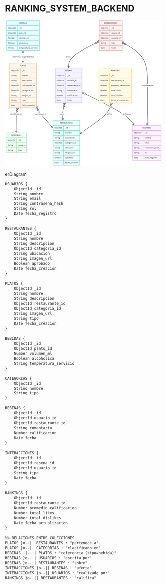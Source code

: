 # RANKING_SYSTEM_BACKEND
![alt text](diagrama.png)

erDiagram

    USUARIOS {
        ObjectId _id
        String nombre
        String email
        String contrasena_hash
        String rol
        Date fecha_registro
    }

    RESTAURANTES {
        ObjectId _id
        String nombre
        String descripcion
        ObjectId categoria_id
        String ubicacion
        String imagen_url
        Boolean aprobado
        Date fecha_creacion
    }

    PLATOS {
        ObjectId _id
        String nombre
        String descripcion
        ObjectId restaurante_id
        ObjectId categoria_id
        String imagen_url
        String tipo
        Date fecha_creacion
    }

    BEBIDAS {
        ObjectId _id
        ObjectId plato_id
        Number volumen_ml
        Boolean alcoholica
        String temperatura_servicio
    }

    CATEGORIAS {
        ObjectId _id
        String nombre
        String tipo
    }

    RESENAS {
        ObjectId _id
        ObjectId usuario_id
        ObjectId restaurante_id
        String comentario
        Number calificacion
        Date fecha
    }

    INTERACCIONES {
        ObjectId _id
        ObjectId resena_id
        ObjectId usuario_id
        String tipo
        Date fecha
    }

    RANKINGS {
        ObjectId _id
        ObjectId restaurante_id
        Number promedio_calificacion
        Number total_likes
        Number total_dislikes
        Date fecha_actualizacion
    }

    %% RELACIONES ENTRE COLECCIONES
    PLATOS }o--|| RESTAURANTES : "pertenece a"
    PLATOS }o--|| CATEGORIAS : "clasificado en"
    BEBIDAS ||--|| PLATOS : "referencia (tipo=bebida)"
    RESENAS }o--|| USUARIOS : "escrita por"
    RESENAS }o--|| RESTAURANTES : "sobre"
    INTERACCIONES }o--|| RESENAS : "afecta"
    INTERACCIONES }o--|| USUARIOS : "realizada por"
    RANKINGS }o--|| RESTAURANTES : "califica"
